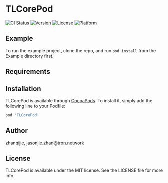 # TLCorePod

[![CI Status](https://img.shields.io/travis/zhanqijie/TLCorePod.svg?style=flat)](https://travis-ci.org/zhanqijie/TLCorePod)
[![Version](https://img.shields.io/cocoapods/v/TLCorePod.svg?style=flat)](https://cocoapods.org/pods/TLCorePod)
[![License](https://img.shields.io/cocoapods/l/TLCorePod.svg?style=flat)](https://cocoapods.org/pods/TLCorePod)
[![Platform](https://img.shields.io/cocoapods/p/TLCorePod.svg?style=flat)](https://cocoapods.org/pods/TLCorePod)

## Example

To run the example project, clone the repo, and run `pod install` from the Example directory first.

## Requirements

## Installation

TLCorePod is available through [CocoaPods](https://cocoapods.org). To install
it, simply add the following line to your Podfile:

```ruby
pod 'TLCorePod'
```

## Author

zhanqijie, jasonjie.zhan@tron.network

## License

TLCorePod is available under the MIT license. See the LICENSE file for more info.

